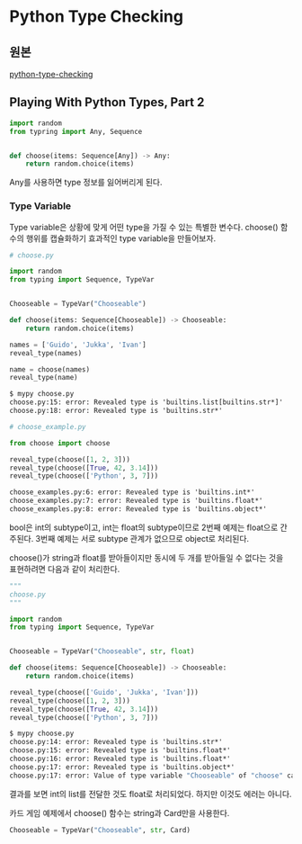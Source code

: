 # Python Type Checking

## 원본

[python-type-checking](https://realpython.com/python-type-checking/)

## Playing With Python Types, Part 2

```py
import random
from typring import Any, Sequence


def choose(items: Sequence[Any]) -> Any:
    return random.choice(items)
```

Any를 사용하면 type 정보를 잃어버리게 된다.

### Type Variable

Type variable은 상황에 맞게 어떤 type을 가질 수 있는 특별한 변수다.
choose() 함수의 행위를 캡슐화하기 효과적인 type variable을 만들어보자.

```py
# choose.py

import random
from typing import Sequence, TypeVar


Chooseable = TypeVar("Chooseable")

def choose(items: Sequence[Chooseable]) -> Chooseable:
    return random.choice(items)

names = ['Guido', 'Jukka', 'Ivan']
reveal_type(names)

name = choose(names)
reveal_type(name)
```

```cmd
$ mypy choose.py
choose.py:15: error: Revealed type is 'builtins.list[builtins.str*]'
choose.py:18: error: Revealed type is 'builtins.str*'
```

```py
# choose_example.py

from choose import choose

reveal_type(choose([1, 2, 3]))
reveal_type(choose([True, 42, 3.14]))
reveal_type(choose(['Python', 3, 7]))
```

```cmd
choose_examples.py:6: error: Revealed type is 'builtins.int*'
choose_examples.py:7: error: Revealed type is 'builtins.float*'
choose_examples.py:8: error: Revealed type is 'builtins.object*'
```

bool은 int의 subtype이고, int는 float의 subtype이므로 2번째 예제는 float으로 간주된다.
3번째 예제는 서로 subtype 관계가 없으므로 object로 처리된다.

choose()가 string과 float를 받아들이지만 동시에 두 개를 받아들일 수 없다는 것을 표현하려면 다음과 같이 처리한다.

```py
"""
choose.py
"""

import random
from typing import Sequence, TypeVar


Chooseable = TypeVar("Chooseable", str, float)

def choose(items: Sequence[Chooseable]) -> Chooseable:
    return random.choice(items)

reveal_type(choose(['Guido', 'Jukka', 'Ivan']))
reveal_type(choose([1, 2, 3]))
reveal_type(choose([True, 42, 3.14]))
reveal_type(choose(['Python', 3, 7]))
```

```cmd
$ mypy choose.py
choose.py:14: error: Revealed type is 'builtins.str*'
choose.py:15: error: Revealed type is 'builtins.float*'
choose.py:16: error: Revealed type is 'builtins.float*'
choose.py:17: error: Revealed type is 'builtins.object*'
choose.py:17: error: Value of type variable "Chooseable" of "choose" cannot be "object"
```

결과를 보면 int의 list를 전달한 것도 float로 처리되었다. 하지만 이것도 에러는 아니다.

카드 게임 예제에서 choose() 함수는 string과 Card만을 사용한다.

```py
Chooseable = TypeVar("Chooseable", str, Card)
```